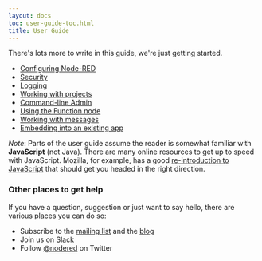 ```yaml
---
layout: docs
toc: user-guide-toc.html
title: User Guide
---
```


There's lots more to write in this guide, we're just getting started.

- [Configuring Node-RED](/docs/configuration)
- [Security](/docs/security)
- [Logging](/docs/user-guide/logging)
- [Working with projects](/docs/user-guide/projects)
- [Command-line Admin](/docs/node-red-admin)
- [Using the Function node](/docs/writing-functions)
- [Working with messages](/docs/user-guide/messages)
- [Embedding into an existing app](/docs/embedding)

<div class="doc-callout">
<em>Note</em>:  Parts of the user guide assume the reader is somewhat familiar with
<strong>JavaScript</strong> (not Java).  There are many online resources to get up
to speed with JavaScript. Mozilla, for example, has a good
<a href="https://developer.mozilla.org/en-US/docs/Web/JavaScript/A_re-introduction_to_JavaScript">re-introduction to JavaScript</a>
that should get you headed in the right direction.
</div>

### Other places to get help

If you have a question, suggestion or just want to say hello, there are various
places you can do so:

 - Subscribe to the [mailing list](https://groups.google.com/forum/#!forum/node-red)
   and the [blog](http://blog.nodered.org)
 - Join us on [Slack](http://nodered.org/slack/)
 - Follow [@nodered](http://twitter.com/nodered) on Twitter
